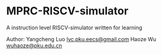 # MPRC-RISCV-simulator
A instruction level RISCV-simulator written for learning

Author:
	Yangcheng Luo <lyc.pku.eecs@gmail.com>
	Haoze Wu <wuhaoze@pku.edu.cn>
